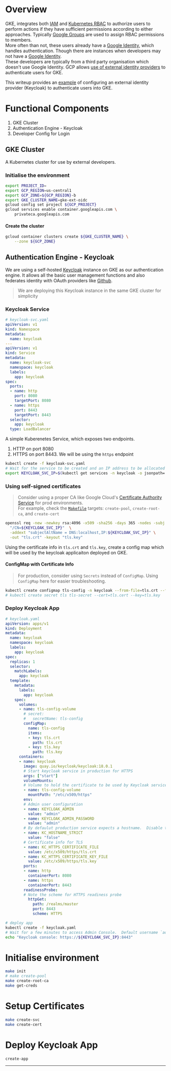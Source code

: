 # Overview

GKE, integrates both [IAM][3] and [Kubernetes RBAC][4] to authorize users to perform actions if they have sufficient permissions according to either approaches.  Typically [Google Groups][5] are used to assign RBAC permissions to members.  
More often than not, these users already have a [Google Identity][1], which handles authentication. Though there are instances when developers may not have a [Google Identity][1].  
These developers are typically from a third party organisation which doesn't use Google Identity.  GCP allows [use of external identity providers][6] to authenticate users for GKE.

This writeup provides an [example][7] of configuring an external identity provider (Keycloak) to authenticate users into GKE.

# Functional Components
1. GKE Cluster
2. Authentication Engine - Keycloak
3. Developer Config for Login

## GKE Cluster
A Kubernetes cluster for use by external developers.
### Initialise the environment
```bash
export PROJECT_ID=
export GCP_REGION=us-central1
export GCP_ZONE=${GCP_REGION}-b
export GKE_CLUSTER_NAME=gke-ext-oidc
gcloud config set project ${GCP_PROJECT}
gcloud services enable container.googleapis.com \
    privateca.googleapis.com
```
#### Create the cluster
```bash
gcloud container clusters create ${GKE_CLUSTER_NAME} \
    --zone ${GCP_ZONE} 
```

## Authentication Engine - Keycloak
We are using a self-hosted [Keycloak][8] instance on GKE as our authentication engine.  It allows all the basic user management functions and also federates identity with OAuth providers like [Github][9].

> We are deploying this Keycloak instance in the same GKE cluster for simplicity
### Keycloak Service
```yaml
# keycloak-svc.yaml
apiVersion: v1
kind: Namespace
metadata:
  name: keycloak
---
apiVersion: v1
kind: Service
metadata:
  name: keycloak-svc
  namespace: keycloak
  labels:
    app: keycloak
spec:
  ports:
  - name: http
    port: 8080
    targetPort: 8080
  - name: https
    port: 8443
    targetPort: 8443
  selector:
    app: keycloak
  type: LoadBalancer
```
A simple Kuberenetes Service, which exposes two endpoints.  
1. HTTP on port 8080
2. HTTPS on port 8443.  We will be using the `https` endpoint

```bash
kubectl create -f keycloak-svc.yaml
# Wait for the service to be created and an IP address to be allocated
export KEYCLOAK_SVC_IP=$(kubectl get services -n keycloak -o jsonpath='{.items[0].status.loadBalancer.ingress[0].ip}')
```

### Using self-signed certificates
> Consider using a proper CA like Google Cloud's [Certificate Authority Service][10] for prod environments.  
> For example, check the [`Makefile`][11] targets: `create-pool`, `create-root-ca`, and `create-cert`

```bash
openssl req -new -newkey rsa:4096 -x509 -sha256 -days 365 -nodes -subj \
  "/CN=${KEYCLOAK_SVC_IP}"  \
  -addext "subjectAltName = DNS:localhost,IP:${KEYCLOAK_SVC_IP}" \
  -out "tls.crt" -keyout "tls.key"
```
Using the certificate info in `tls.crt` and `tls.key`, create a config map which will be used by the keycloak applicaiton deployed on GKE.

#### ConfigMap with Certificate Info
> For production, consider using `Secrets` instead of `ConfigMap`.  Using `ConfigMap` here for easier troubleshooting.
```bash
kubectl create configmap tls-config -n keycloak --from-file=tls.crt --from-file=tls.key
# kubectl create secret tls tls-secret --cert=tls.cert --key=tls.key
```

### Deploy Keycloak App
```yaml
# keycloak.yaml
apiVersion: apps/v1
kind: Deployment
metadata:
  name: keycloak
  namespace: keycloak
  labels:
    app: keycloak
spec:
  replicas: 1
  selector:
    matchLabels:
      app: keycloak
  template:
    metadata:
      labels:
        app: keycloak
    spec:
      volumes:
      - name: tls-config-volume
        # secret:
        #   secretName: tls-config
        configMap:
          name: tls-config
          items:
          - key: tls.crt
            path: tls.crt
          - key: tls.key
            path: tls.key
      containers:
      - name: keycloak
        image: quay.io/keycloak/keycloak:18.0.1
        # Start keycloak service in production for HTTPS
        args: ["start"]
        volumeMounts:
        # Volume to hold the certificate to be used by Keycloak service
        - name: tls-config-volume
          mountPath: "/etc/x509/https"
        env:
        # Admin user configuration
        - name: KEYCLOAK_ADMIN
          value: "admin"
        - name: KEYCLOAK_ADMIN_PASSWORD
          value: "admin"
        # By defaulut production service expects a hostname.  Disable that config for K8S
        - name: KC_HOSTNAME_STRICT
          value: "false"
        # Certificate info for TLS
        - name: KC_HTTPS_CERTIFICATE_FILE
          value: /etc/x509/https/tls.crt
        - name: KC_HTTPS_CERTIFICATE_KEY_FILE
          value: /etc/x509/https/tls.key
        ports:
        - name: http
          containerPort: 8080
        - name: https
          containerPort: 8443
        readinessProbe:
        # Note the scheme for HTTPS readiness probe
          httpGet:
            path: /realms/master
            port: 8443
            scheme: HTTPS
```

```bash
# deploy app
kubectl create -f keycloak.yaml
# Wait for a few minutes to access Admin Console.  Default username `admin` & password `admin`
echo "Keycloak console: https://${KEYCLOAK_SVC_IP}:8443"
```

# Initialise environment
```bash
make init
# make create-pool
make create-root-ca
make get-creds
```

# Setup Certificates
```bash
make create-svc
make create-cert
```

# Deploy Keycloak App
```bash
create-app
```



------
[1]: https://developers.google.com/identity
[2]: https://cloud.google.com/identity
[3]: https://cloud.google.com/kubernetes-engine/docs/how-to/iam
[4]: https://kubernetes.io/docs/reference/access-authn-authz/rbac/
[5]: https://cloud.google.com/kubernetes-engine/docs/how-to/google-groups-rbac
[6]: https://cloud.google.com/kubernetes-engine/docs/how-to/oidc
[7]: https://github.com/finiteloopme/gke-external-oidc
[8]: https://www.keycloak.org/
[9]: https://github.com/settings/developers
[10]: https://cloud.google.com/certificate-authority-service
[11]: ./Makefile